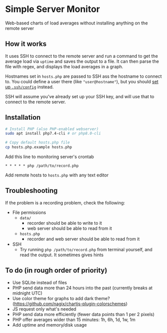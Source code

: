 # Simple Server Monitor

Web-based charts of load averages without installing anything on the remote server
<!-- , uptimes, and memory/disk usage -->

## How it works

It uses SSH to connect to the remote server and run a command to get the average load via `uptime` and saves the output to a file. It can then parse the file with regex, and displays the load averages in a graph.

Hostnames set in `hosts.php` are passed to SSH ass the hostname to connect to. You could define a user there (like `"user@hostname"`), but you should [set up `.ssh/config`](https://linuxize.com/post/using-the-ssh-config-file) instead.

SSH will assume you've already set up your SSH key, and will use that to connect to the remote server.

## Installation

```sh
# Install PHP (also PHP-enabled webserver)
sudo apt install php7.4-cli # or php8.0-cli

# Copy default hosts.php file
cp hosts.php.example hosts.php
```

Add this line to monitoring server's crontab

```crontab
* * * * * php /path/to/record.php
```

Add remote hosts to `hosts.php` with any text editor

## Troubleshooting

If the problem is a recording problem, check the following:

+ File permissions
  + `data/`
    + recorder should be able to write to it
    + web server should be able to read from it
  + `hosts.php`
    + recorder and web server should be able to read from it
+ SSH
  + Try running `php /path/to/record.php` from terminal yourself, and read the output. It sometimes gives hints

## To do (in rough order of priority)

+ Use SQLite instead of files
+ PHP send data more than 24 hours into the past (currently breaks at midnight UTC)
+ Use color theme for graphs to add dark theme? (https://github.com/nagix/chartjs-plugin-colorschemes)
+ JS request only what's needed
+ PHP send data more efficiently (fewer data points than 1 per 2 pixels)
+ PHP offer averages wider than 15 minutes: 1h, 6h, 1d, 1w, 1m
+ Add uptime and memory/disk usage
